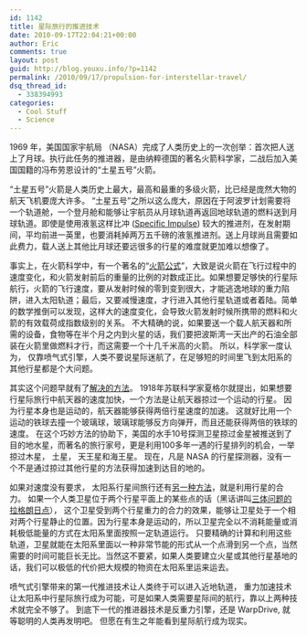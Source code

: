 ```yaml
---
id: 1142
title: 星际旅行的推进技术
date: 2010-09-17T22:04:21+00:00
author: Eric
comments: true
layout: post
guid: http://blog.youxu.info/?p=1142
permalink: /2010/09/17/propulsion-for-interstellar-travel/
dsq_thread_id:
  - 338394993
categories:
  - Cool Stuff
  - Science
---
```

1969 年，美国国家宇航局 （NASA）完成了人类历史上的一次创举：首次把人送上了月球。执行此任务的推进器，是由纳粹德国的著名火箭科学家，二战后加入美国国籍的冯布劳恩设计的“土星五号”火箭。

“土星五号”火箭是人类历史上最大，最高和最重的多级火箭，比已经是庞然大物的航天飞机要庞大许多。 “土星五号”之所以这么庞大，原因在于阿波罗计划需要将一个轨道舱，一个登月舱和能够让宇航员从月球轨道再返回地球轨道的燃料送到月球轨道。即使是使用液氢这样比冲 ([Specific Impulse](http://en.wikipedia.org/wiki/Specific_impulse)) 较大的推进剂，在发射期间，平均前进一英里，也要消耗掉两万五千磅的液氢推进剂。送上月球尚且需要如此费力，载人送上其他比月球还要远很多的行星的难度就更加难以想像了。

事实上，在火箭科学中，有一个著名的“[火箭公式](http://en.wikipedia.org/wiki/Tsiolkovsky_rocket_equation)”，大致是说火箭在飞行过程中的速度变化，和火箭发射前后的重量的比例的对数成正比。如果想要足够快的行星际航行，火箭的飞行速度，要从发射时候的零到变到很大，才能逃逸地球的重力陷阱，进入太阳轨道；最后，又要减慢速度，才行进入其他行星轨道或者着陆。简单的数学推倒可以发现，这样大的速度变化，会导致火箭发射时候所携带的燃料和火箭的有效载荷成指数级别的关系。 不大精确的说，如果要送一个载人航天器和所需的设备，食物等在半个月之内到火星的话，我们要把波斯湾一天出产的石油全部装在火箭里做燃料才行，而这需要一个十几千米高的火箭。 所以，科学家一度认为， 仅靠喷气式引擎，人类不要说星际迷航了，在足够短的时间里飞到太阳系的其他行星都是个大问题。

其实这个问题早就有了[解决的方法](http://en.wikipedia.org/wiki/Gravity_assist)。 1918年苏联科学家夏格尔就提出，如果想要行星际旅行中航天器的速度加快，一个方法是让航天器掠过一个运动的行星。 因为行星本身也是运动的，航天器能够获得两倍行星速度的加速。 这就好比用一个运动的铁球去撞一个玻璃球，玻璃球能够反方向弹开，而且还能获得两倍的铁球的速度。 在这个巧妙方法的协助下，美国的水手10号探测卫星掠过金星被推送到了目的地水星，而著名的旅行家号，更是利用100多年一遇的行星排列的机会，一举掠过木星， 土星， 天王星和海王星。 现在，凡是 NASA 的行星探测器，没有一个不是通过掠过其他行星的方法获得加速到达目的地的。

如果对速度没有要求， 太阳系行星间旅行还有[另一种方法](http://en.wikipedia.org/wiki/Interplanetary_Transport_Network)，就是利用行星的合力。 如果一个人类卫星位于两个行星平面上的某些点的话（黑话讲叫[三体问题的拉格朗日点](http://en.wikipedia.org/wiki/Lagrange_points)）， 这个卫星受到两个行星重力的合力的效果，能够让卫星处于一个相对两个行星静止的位置。因为行星本身是运动的，所以卫星完全以不消耗能量或消耗极低能量的方式在太阳系里面按照一定轨道运行。 只要精确的计算和利用这些轨道，卫星就能在太阳系里面以一种非常节能的形式从一个点滑到另一个点，当然需要的时间可能巨长无比。当然这不要紧，如果人类要建立火星或其他行星基地的话，我们可以极低的代价把大规模的物资在太阳系里运来运去。

喷气式引擎带来的第一代推进技术让人类终于可以进入近地轨道， 重力加速技术让太阳系中行星际旅行成为可能，可是如果人类需要星际间的航行，靠以上两种技术就完全不够了。 到底下一代的推进器技术是反重力引擎，还是 WarpDrive, 就等聪明的人类再发明吧。 但愿在有生之年能看到星际航行成为现实。